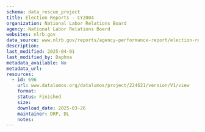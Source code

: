 ```yaml
---
schema: data_rescue_project 
title: Election Reports - CY2004
organization: National Labor Relations Board
agency: National Labor Relations Board
websites: nlrb.gov
data_source: www.nlrb.gov/reports/agency-performance-report/election-reports/election-reports-cy-2004
description: 
last_modified: 2025-04-01
last_modified_by: Daphna
metadata_available: No
metadata_url: 
resources:
  - id: 696
    url: www.datalumos.org/datalumos/project/224621/version/V1/view
    format: 
    status: Finished
    size: 
    download_date: 2025-03-26
    maintainer: DRP, DL
    notes: 
---
```

